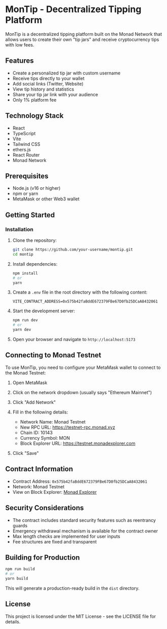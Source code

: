 # MonTip - Decentralized Tipping Platform

MonTip is a decentralized tipping platform built on the Monad Network that allows users to create their own "tip jars" and receive cryptocurrency tips with low fees.

## Features

- Create a personalized tip jar with custom username
- Receive tips directly to your wallet
- Add social links (Twitter, Website)
- View tip history and statistics
- Share your tip jar link with your audience
- Only 1% platform fee

## Technology Stack

- React
- TypeScript
- Vite
- Tailwind CSS
- ethers.js
- React Router
- Monad Network

## Prerequisites

- Node.js (v16 or higher)
- npm or yarn
- MetaMask or other Web3 wallet

## Getting Started

### Installation

1. Clone the repository:
   ```bash
   git clone https://github.com/your-username/montip.git
   cd montip
   ```

2. Install dependencies:
   ```bash
   npm install
   # or
   yarn
   ```

3. Create a `.env` file in the root directory with the following content:
   ```
   VITE_CONTRACT_ADDRESS=0x575b42faBddE672379FBe67D0fb25DCaA8432061
   ```

4. Start the development server:
   ```bash
   npm run dev
   # or
   yarn dev
   ```

5. Open your browser and navigate to `http://localhost:5173`

## Connecting to Monad Testnet

To use MonTip, you need to configure your MetaMask wallet to connect to the Monad Testnet:

1. Open MetaMask
2. Click on the network dropdown (usually says "Ethereum Mainnet")
3. Click "Add Network"
4. Fill in the following details:
   - Network Name: Monad Testnet
   - New RPC URL: https://testnet-rpc.monad.xyz
   - Chain ID: 10143
   - Currency Symbol: MON
   - Block Explorer URL: https://testnet.monadexplorer.com

5. Click "Save"

## Contract Information

- Contract Address: `0x575b42faBddE672379FBe67D0fb25DCaA8432061`
- Network: Monad Testnet
- View on Block Explorer: [Monad Explorer](https://testnet.monadexplorer.com/address/0x575b42faBddE672379FBe67D0fb25DCaA8432061)

## Security Considerations

- The contract includes standard security features such as reentrancy guards
- Emergency withdrawal mechanism is available for the contract owner
- Max length checks are implemented for user inputs
- Fee structures are fixed and transparent

## Building for Production

```bash
npm run build
# or
yarn build
```

This will generate a production-ready build in the `dist` directory.

## License

This project is licensed under the MIT License - see the LICENSE file for details.
